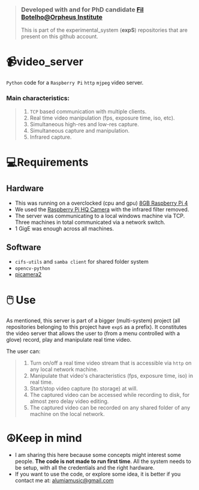 > ### Developed with and for PhD candidate [Fil Botelho@Orpheus Institute](https://orpheusinstituut.be/en/orpheus-research-centre/researchers/filipa-botelho)
> This is part of the experimental_system (**expS**) repositories that are present on this github account.

# 📹video_server
`Python` code for a `Raspberry Pi` `http` `mjpeg` video server.

### Main characteristics:
> 1. `TCP` based communication with multiple clients.
> 2. Real time video manipulation (fps, exposure time, iso, etc).
> 3. Simultaneous high-res and low-res capture.
> 4. Simultaneous capture and manipulation.
> 5. Infrared capture. 

# 💻Requirements
## Hardware
- This was running on a overclocked (cpu and gpu) [8GB Raspberry Pi 4](https://www.raspberrypi.com/products/raspberry-pi-4-model-b/)
- We used the [Raspberry Pi HQ Camera](https://www.raspberrypi.com/products/raspberry-pi-high-quality-camera/) with the infrared filter removed.
- The server was communicating to a local windows machine via TCP. Three machines in total communicated via a network switch.
- 1 GigE was enough across all machines.
   
## Software
- `cifs-utils` and `samba client` for shared folder system
- `opencv-python`
- [picamera2](https://github.com/raspberrypi/picamera2)
  
# 🖱️ Use
As mentioned, this server is part of a bigger (multi-system) project (all repositories belonging to this project have `expS` as a prefix). It constitutes the video server that allows the user
to (from a menu controlled with a glove) record, play and manipulate real time video.

The user can:
> 1. Turn on/off a real time video stream that is accessible via `http` on any local network machine.
> 2. Manipulate that video's characteristics (fps, exposure time, iso) in real time.
> 3. Start/stop video capture (to storage) at will.
> 4. The captured video can be accessed while recording to disk, for almost zero delay video editing.
> 5. The captured video can be recorded on any shared folder of any machine on the local network. 

# ☮️Keep in mind
- I am sharing this here because some concepts might interest some people. **The code is not made to run first time**. All the system needs to be setup,
with all the credentials and the right hardware.
- If you want to use the code, or explore some idea, it is better if you contact me at: alumiamusic@gmail.com
